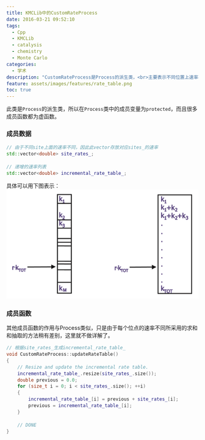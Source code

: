 ```yaml
---
title: KMCLib中的CustomRateProcess
date: 2016-03-21 09:52:10
tags:
  - Cpp
  - KMCLib
  - catalysis
  - chemistry
  - Monte Carlo
categories:
  - 学术
description: "CustomRateProcess是Process的派生类，<br>主要表示不同位置上速率不同的反应"
feature: assets/images/features/rate_table.png
toc: true
---
```

此类是`Process`的派生类，所以在`Process`类中的成员变量为`protected`，而且很多成员函数都为虚函数。

### 成员数据
``` Cpp
// 由于不同site上面的速率不同，因此此vector存放对应sites_的速率
std::vector<double> site_rates_;

// 递增的速率列表
std::vector<double> incremental_rate_table_;
```
<!-- more -->

具体可以用下图表示：
![](assets/images/blog_img/2016-03-21-KMCLib中的CustomRateProcess/rate_table.png)

### 成员函数
其他成员函数的作用与Process类似，只是由于每个位点的速率不同所采用的求和和抽取的方法稍有差别，这里就不做详解了。
``` Cpp
// 根据site_rates_生成incremental_rate_table_
void CustomRateProcess::updateRateTable()
{
    // Resize and update the incremental rate table.
    incremental_rate_table_.resize(site_rates_.size());
    double previous = 0.0;
    for (size_t i = 0; i < site_rates_.size(); ++i)
    {
        incremental_rate_table_[i] = previous + site_rates_[i];
        previous = incremental_rate_table_[i];
    }

    // DONE
}
```
